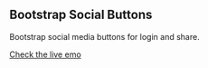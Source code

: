 <h2>Bootstrap Social Buttons</h2>

Bootstrap social media buttons for login and share.

<a href="https://f86597.github.io/bootstrap-social-share/">Check the live emo</a>

